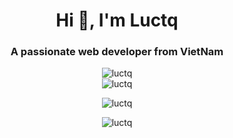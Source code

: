 <h1 align="center">Hi 👋, I'm Luctq</h1>
<h3 align="center">A passionate web developer from VietNam</h3>

<div align="center">
<img src="https://komarev.com/ghpvc/?username=luctq&label=Profile%20views&color=0e75b6&style=flat" alt="luctq" />
</div>
          
 <div align="center">
<img src="https://github-readme-stats.vercel.app/api/top-langs?username=luctq&show_icons=true&locale=en&layout=compact" alt="luctq" />
</div>

<p align="center">
<img src="https://github-readme-stats.vercel.app/api?username=luctq&show_icons=true&locale=en" alt="luctq" />
</p>
          
 <p align="center">
<img src="https://github-readme-streak-stats.herokuapp.com/?user=luctq&" alt="luctq" />
</p>

